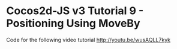 Cocos2d-JS v3 Tutorial 9 - Positioning Using MoveBy
===================================================

Code for the following video tutorial http://youtu.be/wusAQLL7kyk
